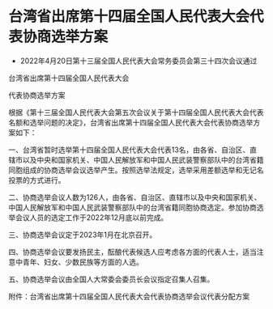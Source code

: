 # 台湾省出席第十四届全国人民代表大会代表协商选举方案

- 2022年4月20日第十三届全国人民代表大会常务委员会第三十四次会议通过

<!-- INFO END -->

台湾省出席第十四届全国人民代表大会

代表协商选举方案

根据《第十三届全国人民代表大会第五次会议关于第十四届全国人民代表大会代表名额和选举问题的决定》，台湾省出席第十四届全国人民代表大会代表协商选举方案如下：

一、台湾省暂时选举第十四届全国人民代表大会代表13名，由各省、自治区、直辖市以及中央和国家机关、中国人民解放军和中国人民武装警察部队中的台湾省籍同胞组成的协商选举会议选举产生。按照选举法规定，选举采用差额选举和无记名投票的方式进行。

二、协商选举会议人数为126人，由各省、自治区、直辖市以及中央和国家机关、中国人民解放军和中国人民武装警察部队中的台湾省籍同胞协商选定。参加协商选举会议人员的选定工作于2022年12月底以前完成。

三、协商选举会议定于2023年1月在北京召开。

四、协商选举会议要发扬民主，酝酿代表候选人应考虑各方面的代表人士，适当注意中青年、妇女、少数民族等方面的人选。

五、协商选举会议由全国人大常委会委员长会议指定召集人召集。

附件：台湾省出席第十四届全国人民代表大会代表协商选举会议代表分配方案
